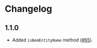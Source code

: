 Changelog
=========

1.1.0
-----

* Added `isBemEntityName` method ([#65]).

[#65]: https://github.com/bem-sdk/bem-entity-name/pull/65

